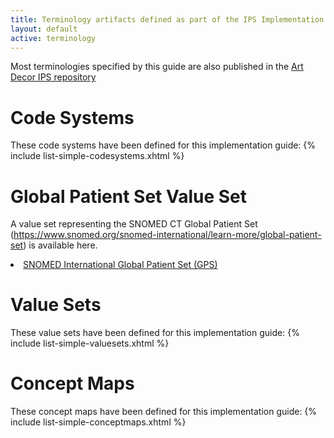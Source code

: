 ```yaml
---
title: Terminology artifacts defined as part of the IPS Implementation Guide
layout: default
active: terminology
---
```

Most terminologies specified by this guide are also published in the [Art Decor IPS repository](https://art-decor.org/art-decor/decor-valuesets--hl7ips-)


# Code Systems

These code systems have been defined for this implementation guide:
{% include list-simple-codesystems.xhtml %}

# Global Patient Set Value Set

A value set representing the SNOMED CT Global Patient Set (https://www.snomed.org/snomed-international/learn-more/global-patient-set) is available here.
<li><a href="ValueSet-snomed-intl-gps.html">SNOMED International Global Patient Set (GPS)</a></li>

# Value Sets

These value sets have been defined for this implementation guide:
{% include list-simple-valuesets.xhtml %}

# Concept Maps

These concept maps have been defined for this implementation guide:
{% include list-simple-conceptmaps.xhtml %}


